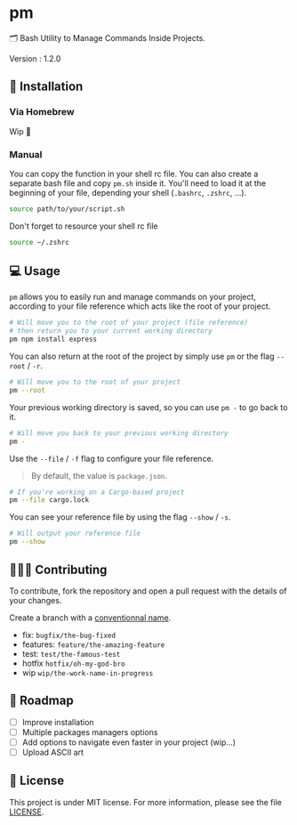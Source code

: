 # pm

🗂️ Bash Utility to Manage Commands Inside Projects.

Version : 1.2.0

## 🚀 Installation

### Via Homebrew

Wip 🚧

### Manual

You can copy the function in your shell rc file. You can also create a separate bash file and copy `pm.sh` inside it. You'll need to load it at the beginning of your file, depending your shell (`.bashrc`, `.zshrc`, ...).

```bash
source path/to/your/script.sh
```

Don't forget to resource your shell rc file

```bash
source ~/.zshrc
```

## 💻 Usage

`pm` allows you to easily run and manage commands on your project, according to your <a>file reference</a> which acts like the root of your project.

```bash
# Will move you to the root of your project (file reference)
# then return you to your current working directory
pm npm install express
```

You can also return at the root of the project by simply use `pm` or the flag `--root` / `-r`.

```bash
# Will move you to the root of your project
pm --root
```

Your previous working directory is saved, so you can use `pm -` to go back to it.

```bash
# Will move you back to your previous working directory
pm -
```

Use the `--file` / `-f` flag to configure your file reference.

> By default, the value is `package.json`.

```bash
# If you're working on a Cargo-based project
pm --file cargo.lock
```

You can see your reference file by using the flag `--show` / `-s`.

```bash
# Will output your reference file
pm --show
```

## 🧑‍🤝‍🧑 Contributing

To contribute, fork the repository and open a pull request with the details of your changes.

Create a branch with a [conventionnal name](https://tilburgsciencehub.com/building-blocks/collaborate-and-share-your-work/use-github/naming-git-branches/).

- fix: `bugfix/the-bug-fixed`
- features: `feature/the-amazing-feature`
- test: `test/the-famous-test`
- hotfix `hotfix/oh-my-god-bro`
- wip `wip/the-work-name-in-progress`

## 📌 Roadmap

- [ ] Improve installation
- [ ] Multiple packages managers options
- [ ] Add options to navigate even faster in your project (wip...)
- [ ] Upload ASCII art

## 📑 License

This project is under MIT license. For more information, please see the file [LICENSE](./LICENSE).
